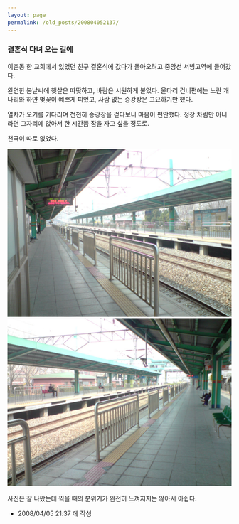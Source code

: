```yaml
---
layout: page
permalink: /old_posts/200804052137/
---
```


### 결혼식 다녀 오는 길에


이촌동 한 교회에서 있었던 친구 결혼식에 갔다가 돌아오려고 중앙선 서빙고역에 들어갔다.

완연한 봄날씨에 햇살은 따땃하고, 바람은 시원하게 불었다. 울타리 건너편에는 노란 개나리와 하얀 벚꽃이 예쁘게 피었고, 사람 없는 승강장은 고요하기만 했다.

열차가 오기를 기다리며 천천히 승강장을 걷다보니 마음이 편안했다. 정장 차림만 아니라면 그자리에 앉아서 한 시간쯤 잠을 자고 싶을 정도로.

천국이 따로 없었다.

![c0003499_47f96904b2ff3.jpg](200804052137/c0003499_47f96904b2ff3.jpg)![c0003499_47f9690c2e1fb.jpg](200804052137/c0003499_47f9690c2e1fb.jpg)



사진은 잘 나왔는데 찍을 때의 분위기가 완전히 느껴지지는 않아서 아쉽다.






- 2008/04/05 21:37 에 작성